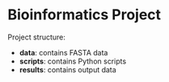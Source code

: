 # Bioinformatics Project
Project structure:
- **data**: contains FASTA data
- **scripts**: contains Python scripts
- **results**: contains output data
